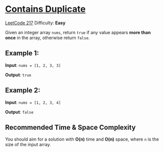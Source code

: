 # [Contains Duplicate](https://neetcode.io/problems/duplicate-integer)

[LeetCode 217](https://leetcode.com/problems/contains-duplicate/description/)
Difficulty: **Easy**

Given an integer array `nums`, return `true` if any value appears **more than once** in the array, otherwise return `false`.

## Example 1:

**Input**:
`nums = [1, 2, 3, 3]`

**Output**:
`true`

## Example 2:

**Input**:
`nums = [1, 2, 3, 4]`

**Output**:
`false`

## Recommended Time & Space Complexity

You should aim for a solution with **O(n)** time and **O(n)** space, where `n` is the size of the input array.
